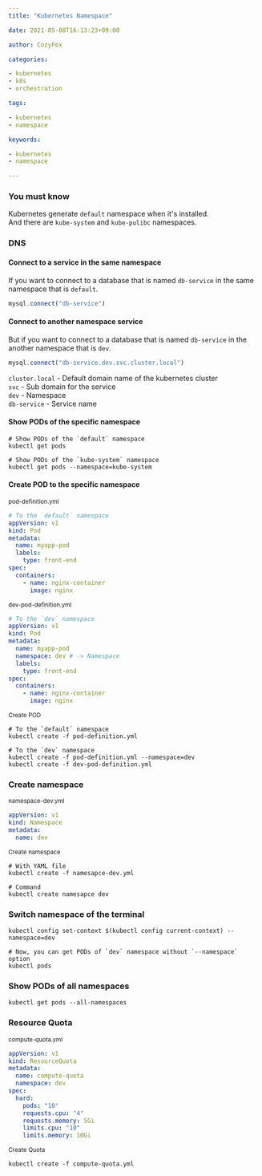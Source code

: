 ```yaml
---
title: "Kubernetes Namespace"

date: 2021-05-08T16:13:23+09:00

author: CozyFex

categories:

- kubernetes
- k8s
- orchestration

tags:

- kubernetes
- namespace

keywords:

- kubernetes
- namespace

---
```


### You must know

Kubernetes generate `default` namespace when it's installed.\
And there are `kube-system` and `kube-pulibc` namespaces.

### DNS

#### Connect to a service in the same namespace

If you want to connect to a database that is named `db-service` in the same namespace that is `default`.

```javascript
mysql.connect("db-service")
```

#### Connect to another namespace service

But if you want to connect to a database that is named `db-service` in the another namespace that is `dev`.

```javascript
mysql.connect("db-service.dev.svc.cluster.local")
```

`cluster.local` - Default domain name of the kubernetes cluster\
`svc` - Sub domain for the service\
`dev` - Namespace\
`db-service` - Service name

#### Show PODs of the specific namespace

```shell
# Show PODs of the `default` namespace
kubectl get pods

# Show PODs of the `kube-system` namespace
kubectl get pods --namespace=kube-system
```

#### Create POD to the specific namespace

<sub>pod-definition.yml</sub>

```yaml
# To the `default` namespace
appVersion: v1
kind: Pod
metadata:
  name: myapp-pod
  labels:
    type: front-end
spec:
  containers:
    - name: nginx-container
      image: nginx
```

<sub>dev-pod-definition.yml</sub>

```yaml
# To the `dev` namespace
appVersion: v1
kind: Pod
metadata:
  name: myapp-pod
  namespace: dev # -> Namespace
  labels:
    type: front-end
spec:
  containers:
    - name: nginx-container
      image: nginx
```

<sub>Create POD</sub>

```shell
# To the `default` namespace
kubectl create -f pod-definition.yml

# To the `dev` namespace
kubectl create -f pod-definition.yml --namespace=dev
kubectl create -f dev-pod-definition.yml
```

### Create namespace

<sub>namespace-dev.yml</sub>

```yaml
appVersion: v1
kind: Namespace
metadata:
  name: dev
```

<sub>Create namespace</sub>

```shell
# With YAML file
kubectl create -f namesapce-dev.yml

# Command
kubectl create namesapce dev
```

### Switch namespace of the terminal

```shell
kubectl config set-context $(kubectl config current-context) --namespace=dev

# Now, you can get PODs of `dev` namespace without `--namespace` option
kubectl pods
```

### Show PODs of all namespaces

```shell
kubectl get pods --all-namespaces
```

### Resource Quota

<sub>compute-quota.yml</sub>

```yaml
appVersion: v1
kind: ResourceQuota
metadata:
  name: compute-quota
  namespace: dev
spec:
  hard:
    pods: "10"
    requests.cpu: "4"
    requests.memory: 5Gi
    limits.cpu: "10"
    limits.memory: 10Gi
```

<sub>Create Quota</sub>

```shell
kubectl create -f compute-quota.yml
```

